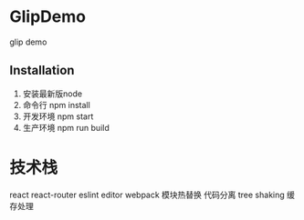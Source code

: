 # GlipDemo
glip demo

## Installation
1. 安装最新版node
2. 命令行 npm install
3. 开发环境 npm start
4. 生产环境 npm run build

# 技术栈
react
react-router
eslint
editor
webpack
  模块热替换
  代码分离
  tree shaking
  缓存处理
